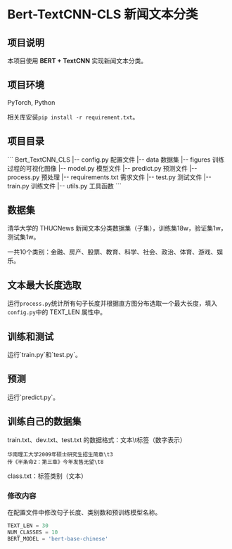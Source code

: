 <h1>Bert-TextCNN-CLS 新闻文本分类</h1>
<h2>项目说明</h2>
本项目使用 <b>BERT + TextCNN</b> 实现新闻文本分类。

<h2>项目环境</h2>

PyTorch, Python

相关库安装`pip install -r requirement.txt`。

<h2>项目目录</h2>
```
Bert_TextCNN_CLS
        |-- config.py			配置文件
        |-- data					数据集
        |-- figures				训练过程的可视化图像
        |-- model.py				模型文件
        |-- predict.py			预测文件
        |-- process.py			预处理
        |-- requirements.txt		需求文件
        |-- test.py				测试文件
        |-- train.py				训练文件
        |-- utils.py				工具函数
```

<h2>数据集</h2>

清华大学的 THUCNews 新闻文本分类数据集（子集），训练集18w，验证集1w，测试集1w。

一共10个类别：金融、房产、股票、教育、科学、社会、政治、体育、游戏、娱乐。

<h2>文本最大长度选取</h2>

运行`process.py`统计所有句子长度并根据直方图分布选取一个最大长度，填入`config.py`中的 TEXT_LEN 属性中。

<h2>训练和测试</h2>
运行`train.py`和`test.py`。
<h2>预测</h2>
运行`predict.py`。

<h2>训练自己的数据集</h2>

train.txt、dev.txt、test.txt 的数据格式：文本\t标签（数字表示）

```
华南理工大学2009年硕士研究生招生简章\t3   
传《半条命2：第三章》今年发售无望\t8   
```

class.txt：标签类别（文本）

<h3>修改内容</h3>

在配置文件中修改句子长度、类别数和预训练模型名称。

```python
TEXT_LEN = 30
NUM_CLASSES = 10
BERT_MODEL = 'bert-base-chinese'
```
